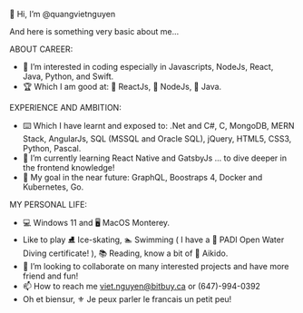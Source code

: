   👋 Hi, I’m @quangvietnguyen
  
And here is something very basic about me...

ABOUT CAREER:
- 👀 I’m interested in coding especially in Javascripts, NodeJs, React, Java, Python, and Swift.
- 🏆 Which I am good at: 🥇 ReactJs, 🥈 NodeJs, 🥉 Java.

EXPERIENCE AND AMBITION:
- ⌨️ Which I have learnt and exposed to: .Net and C#, C, MongoDB, MERN Stack, AngularJs, SQL (MSSQL and Oracle SQL), jQuery, HTML5, CSS3, Python, Pascal.
- 🌱 I’m currently learning React Native and GatsbyJs ... to dive deeper in the frontend knowledge!
- 🎯 My goal in the near future: GraphQL, Boostraps 4, Docker and Kubernetes, Go.

MY PERSONAL LIFE:
- 💻 Windows 11 and 🖥️ MacOS Monterey.
- Like to play ⛸️ Ice-skating, 🏊 Swimming ( I have a 🤿 PADI Open Water Diving certificate! ), 📚 Reading, know a bit of 🥋 Aikido.
- 💞️ I’m looking to collaborate on many interested projects and have more friend and fun!
- 📫 How to reach me viet.nguyen@bitbuy.ca or (647)-994-0392
- Oh et biensur, ⚜️ Je peux parler le francais un petit peu!

<!---
quangvietnguyen/quangvietnguyen is a ✨ special ✨ repository because its `README.md` (this file) appears on your GitHub profile.
You can click the Preview link to take a look at your changes.
--->
